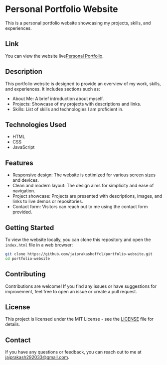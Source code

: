 # Personal Portfolio Website

This is a personal portfolio website showcasing my projects, skills, and experiences.

## Link

You can view the website live[Personal Portfolio](https://portfolio-website-jaiprakash-three.vercel.app/).

## Description

This portfolio website is designed to provide an overview of my work, skills, and experiences. It includes sections such as:

- About Me: A brief introduction about myself.
- Projects: Showcase of my projects with descriptions and links.
- Skills: List of skills and technologies I am proficient in.

## Technologies Used

- HTML
- CSS
- JavaScript

## Features

- Responsive design: The website is optimized for various screen sizes and devices.
- Clean and modern layout: The design aims for simplicity and ease of navigation.
- Project showcase: Projects are presented with descriptions, images, and links to live demos or repositories.
- Contact form: Visitors can reach out to me using the contact form provided.

## Getting Started

To view the website locally, you can clone this repository and open the `index.html` file in a web browser:

```bash
git clone https://github.com/jaiprakashoffcl/portfolio-website.git
cd portfolio-website
```

## Contributing

Contributions are welcome! If you find any issues or have suggestions for improvement, feel free to open an issue or create a pull request.

## License

This project is licensed under the MIT License - see the [LICENSE](LICENSE) file for details.

## Contact

If you have any questions or feedback, you can reach out to me at [jaiprakash292033@gmail.com](mailto:jaiprakash292033@gmail.com).
